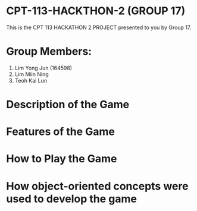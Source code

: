 # CPT-113-HACKTHON-2 (GROUP 17)
This is the CPT 113 HACKATHON 2 PROJECT presented to you by Group 17.

# Group Members:
1. Lim Yong Jun (164598)
2. Lim Miin Ning
3. Teoh Kai Lun

# Description of the Game

# Features of the Game

# How to Play the Game

# How object-oriented concepts were used to develop the game
   

